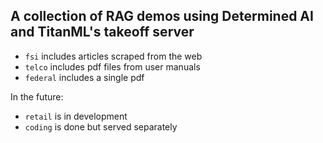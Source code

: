 ## A collection of RAG demos using Determined AI and TitanML's takeoff server

* `fsi` includes articles scraped from the web
* `telco` includes pdf files from user manuals
* `federal` includes a single pdf

In the future:
* `retail` is in development
* `coding` is done but served separately
